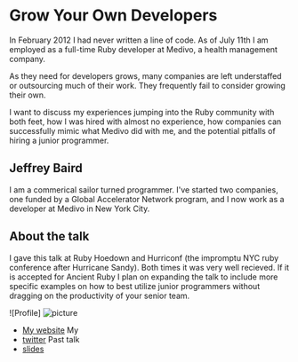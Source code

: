 # Grow Your Own Developers

In February 2012 I had never written a line of code. As of July 11th I am
employed as a full-time Ruby developer at Medivo, a health management
company.

As they need for developers grows, many companies are left understaffed or
outsourcing much of their work. They frequently fail to consider growing
their own.

I want to discuss my experiences jumping into the Ruby community with both
feet, how I was hired with almost no experience, how companies can
successfully mimic what Medivo did with me, and the potential pitfalls of
hiring a junior programmer.

## Jeffrey Baird

I am a commerical sailor turned programmer. I've started two companies, one
funded by a Global Accelerator Network program, and I now work as a
developer at Medivo in New York City.

## About the talk

I gave this talk at Ruby Hoedown and Hurriconf (the impromptu NYC ruby
conference after Hurricane Sandy). Both times it was very well recieved.
If it is accepted for Ancient Ruby I plan on expanding the talk to include
more specific examples on how to best utilize junior programmers without
dragging on the productivity of your senior team.



![Profile]
![picture](http://hirejeffbaird.com/hire_jeff/images/jeffheadshot510.jpg)

- [My website](http://learnwithjeff.com) My
- [twitter](https://twitter.com/jeffreybaird) Past talk
- [slides](http://www.slideshare.net/jlbaird87/growing-your-own-developers)
